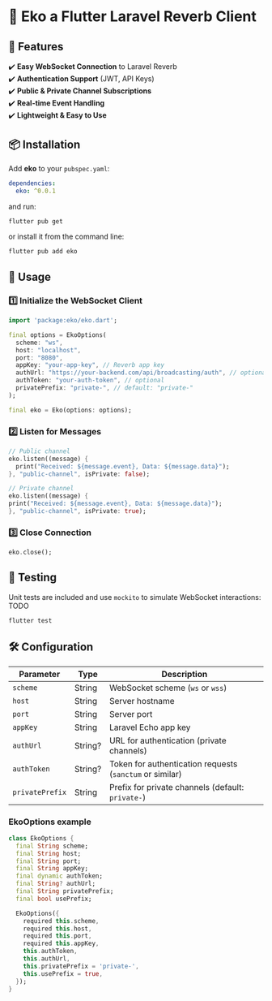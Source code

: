 # 📡 Eko a Flutter Laravel Reverb Client

## 🚀 Features

✔️ **Easy WebSocket Connection** to Laravel Reverb  
✔️ **Authentication Support** (JWT, API Keys)  
✔️ **Public & Private Channel Subscriptions**  
✔️ **Real-time Event Handling**  
✔️ **Lightweight & Easy to Use**

## 📦 Installation

Add **eko** to your `pubspec.yaml`:

```yaml
dependencies:
  eko: ^0.0.1
```

and run:

```sh
flutter pub get
```

or install it from the command line:

```sh
flutter pub add eko
```

## 🎯 Usage

### 1️⃣ **Initialize the WebSocket Client**

```dart
import 'package:eko/eko.dart';

final options = EkoOptions(
  scheme: "ws",
  host: "localhost",
  port: "8080",
  appKey: "your-app-key", // Reverb app key
  authUrl: "https://your-backend.com/api/broadcasting/auth", // optional, needed for private channels
  authToken: "your-auth-token", // optional
  privatePrefix: "private-", // default: "private-"
);

final eko = Eko(options: options);
```

### 2️⃣ **Listen for Messages**

```dart
// Public channel
eko.listen((message) {
  print("Received: ${message.event}, Data: ${message.data}");
}, "public-channel", isPrivate: false);

// Private channel
eko.listen((message) {
print("Received: ${message.event}, Data: ${message.data}");
}, "public-channel", isPrivate: true);
```

### 3️⃣ **Close Connection**

```dart
eko.close();
```

## 🧪 Testing

Unit tests are included and use `mockito` to simulate WebSocket interactions: TODO

```sh
flutter test
```

## 🛠 Configuration

| Parameter       | Type    | Description                                              |
| --------------- | ------- | -------------------------------------------------------- |
| `scheme`        | String  | WebSocket scheme (`ws` or `wss`)                         |
| `host`          | String  | Server hostname                                          |
| `port`          | String  | Server port                                              |
| `appKey`        | String  | Laravel Echo app key                                     |
| `authUrl`       | String? | URL for authentication (private channels)                |
| `authToken`     | String? | Token for authentication requests (`sanctum` or similar) |
| `privatePrefix` | String  | Prefix for private channels (default: `private-`)        |

### EkoOptions example

```dart
class EkoOptions {
  final String scheme;
  final String host;
  final String port;
  final String appKey;
  final dynamic authToken;
  final String? authUrl;
  final String privatePrefix;
  final bool usePrefix;

  EkoOptions({
    required this.scheme,
    required this.host,
    required this.port,
    required this.appKey,
    this.authToken,
    this.authUrl,
    this.privatePrefix = 'private-',
    this.usePrefix = true,
  });
}
```
